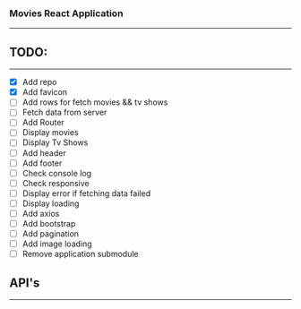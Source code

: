 ### Movies React Application
----

## TODO:
----

* [x] Add repo
* [x] Add favicon
* [ ] Add rows for fetch movies && tv shows
* [ ] Fetch data from server
* [ ] Add Router
* [ ] Display movies
* [ ] Display Tv Shows
* [ ] Add header
* [ ] Add footer
* [ ] Check console log
* [ ] Check responsive
* [ ] Display error if fetching data failed
* [ ] Display loading
* [ ] Add axios
* [ ] Add bootstrap
* [ ] Add pagination
* [ ] Add image loading
* [ ] Remove application submodule

## API's
----
